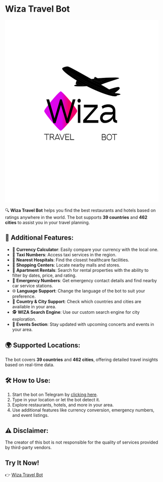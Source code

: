 
# Wiza Travel Bot

<img src="logo_wiza.jpg" alt="Sample Image" width="800" height = "600"/>


🔍 **Wiza Travel Bot** helps you find the best restaurants and hotels based on ratings anywhere in the world. The bot supports **39 countries** and **462 cities** to assist you in your travel planning.

## 🤞 Additional Features:

- 💱 **Currency Calculator**: Easily compare your currency with the local one.
- 🚕 **Taxi Numbers**: Access taxi services in the region.
- 🏥 **Nearest Hospitals**: Find the closest healthcare facilities.
- 🛒 **Shopping Centers**: Locate nearby malls and stores.
- 🏡 **Apartment Rentals**: Search for rental properties with the ability to filter by dates, price, and rating.
- 🚨 **Emergency Numbers**: Get emergency contact details and find nearby car service stations.
- 🌐 **Language Support**: Change the language of the bot to suit your preference.
- 📍 **Country & City Support**: Check which countries and cities are available in your area.
- 🕵️ **WIZA Search Engine**: Use our custom search engine for city exploration.
- 🎤 **Events Section**: Stay updated with upcoming concerts and events in your area.

## 🌍 Supported Locations:
The bot covers **39 countries** and **462 cities**, offering detailed travel insights based on real-time data.

## 🛠️ How to Use:

1. Start the bot on Telegram by [clicking here](https://t.me/wiza_travo_bot).
2. Type in your location or let the bot detect it.
3. Explore restaurants, hotels, and more in your area.
4. Use additional features like currency conversion, emergency numbers, and event listings.

## ⚠️ Disclaimer:
The creator of this bot is not responsible for the quality of services provided by third-party vendors.

## Try It Now!

👉 [Wiza Travel Bot](https://t.me/wiza_travo_bot)

